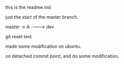 this is the readme.md


just the start of the master branch.


master -> A
   \----> dev

git reset test

made some modification on ubuntu.

on detached commit point, and do some modification.
